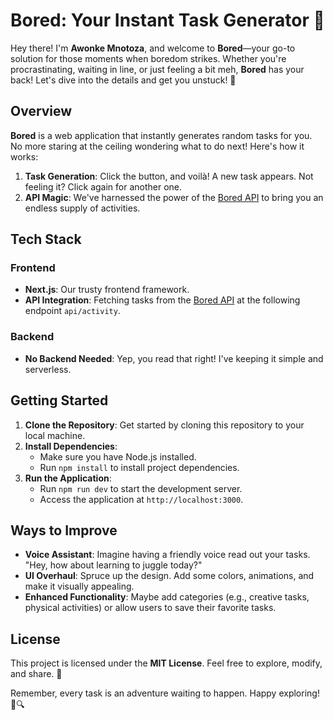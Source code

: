 # Bored: Your Instant Task Generator 🎲
Hey there! I'm **Awonke Mnotoza**, and welcome to **Bored**—your go-to solution for those moments when boredom strikes. Whether you're procrastinating, waiting in line, or just feeling a bit meh, **Bored** has your back! Let's dive into the details and get you unstuck! 🌟

## Overview
**Bored** is a web application that instantly generates random tasks for you. No more staring at the ceiling wondering what to do next! Here's how it works:
1. **Task Generation**: Click the button, and voilà! A new task appears. Not feeling it? Click again for another one.
2. **API Magic**: We've harnessed the power of the [Bored API](https://www.boredapi.com/) to bring you an endless supply of activities.

## Tech Stack
### Frontend
- **Next.js**: Our trusty frontend framework.
- **API Integration**: Fetching tasks from the [Bored API](https://www.boredapi.com/) at the following endpoint `api/activity`.
### Backend
- **No Backend Needed**: Yep, you read that right! I've keeping it simple and serverless.

## Getting Started
1. **Clone the Repository**: Get started by cloning this repository to your local machine.
2. **Install Dependencies**:
   - Make sure you have Node.js installed.
   - Run `npm install` to install project dependencies.
3. **Run the Application**:
   - Run `npm run dev` to start the development server.
   - Access the application at `http://localhost:3000`.

## Ways to Improve
- **Voice Assistant**: Imagine having a friendly voice read out your tasks. "Hey, how about learning to juggle today?"
- **UI Overhaul**: Spruce up the design. Add some colors, animations, and make it visually appealing.
- **Enhanced Functionality**: Maybe add categories (e.g., creative tasks, physical activities) or allow users to save their favorite tasks.

## License
This project is licensed under the **MIT License**. Feel free to explore, modify, and share. 📜

Remember, every task is an adventure waiting to happen. Happy exploring! 🚀🔍
